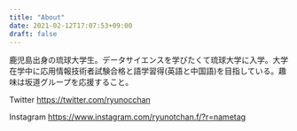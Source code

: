 ```yaml
---
title: "About"
date: 2021-02-12T17:07:53+09:00
draft: false
---
```


鹿児島出身の琉球大学生。データサイエンスを学びたくて琉球大学に入学。大学在学中に応用情報技術者試験合格と語学習得(英語と中国語)を目指している。趣味は坂道グループを応援すること。

Twitter https://twitter.com/ryunocchan

Instagram https://www.instagram.com/ryunotchan.f/?r=nametag